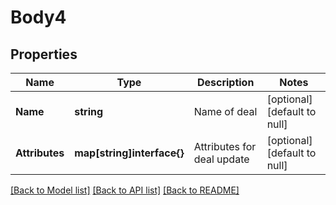 # Body4

## Properties
Name | Type | Description | Notes
------------ | ------------- | ------------- | -------------
**Name** | **string** | Name of deal | [optional] [default to null]
**Attributes** | **map[string]interface{}** | Attributes for deal update | [optional] [default to null]

[[Back to Model list]](../README.md#documentation-for-models) [[Back to API list]](../README.md#documentation-for-api-endpoints) [[Back to README]](../README.md)


